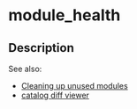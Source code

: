 # module_health

## Description

See also:

* [Cleaning up unused modules](https://dev.to/puppet/cleaning-up-unused-modules-with-dropsonde-44a5)
* [catalog diff viewer](https://voxpupuli.org/puppet-catalog-diff-viewer/)
